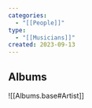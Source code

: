 ```yaml
---
categories:
  - "[[People]]"
type:
  - "[[Musicians]]"
created: 2023-09-13
---
```

## Albums

![[Albums.base#Artist]]